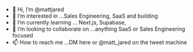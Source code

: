 - 👋 Hi, I’m @mattjared
- 👀 I’m interested in ...Sales Engineering, SaaS and building
- 🌱 I’m currently learning ... Next.js, Supabase, 
- 💞️ I’m looking to collaborate on ...anything SaaS or Sales Engineering focused
- 📫 How to reach me ...DM here or @matt_jared on the tweet machine

<!---
mattjared/mattjared is a ✨ special ✨ repository because its `README.md` (this file) appears on your GitHub profile.
You can click the Preview link to take a look at your changes.
--->
